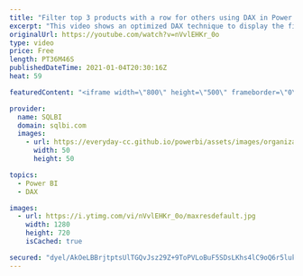 ```yaml
---
title: "Filter top 3 products with a row for others using DAX in Power BI"
excerpt: "This video shows an optimized DAX technique to display the first N products for each category in Power BI, adding a row that aggregates the value for all the other products. Article and download: https://sql.bi/695263/?aff=yt  The article includes further insights and optimization solutions, whereas"
originalUrl: https://youtube.com/watch?v=nVvlEHKr_0o
type: video
price: Free
length: PT36M46S
publishedDateTime: 2021-01-04T20:30:16Z
heat: 59

featuredContent: "<iframe width=\"800\" height=\"500\" frameborder=\"0\" src=\"https://www.youtube.com/embed/nVvlEHKr_0o\" allow=\"accelerometer; autoplay; encrypted-media; gyroscope; picture-in-picture\" allowfullscreen></iframe>"

provider:
  name: SQLBI
  domain: sqlbi.com
  images:
    - url: https://everyday-cc.github.io/powerbi/assets/images/organizations/sqlbi.com-50x50.jpg
      width: 50
      height: 50

topics:
  - Power BI
  - DAX

images:
  - url: https://i.ytimg.com/vi/nVvlEHKr_0o/maxresdefault.jpg
    width: 1280
    height: 720
    isCached: true

secured: "dyel/AkOeLBBrjtptsUlTGQvJsz29Z+9ToPVLoBuF5SDsLKhs4lC9oQ6r5lukPLwasQ2ZGvqpx/yWhn0Z8dmS3s/nZmvuLAlK4HsiLMtvb10EWwq8BKub/xLR52QHjVQtE5LnpfNV4Ygw/hV6Acosbn11+5skOEiHbjnwViDDmtiiYJt+MD0jRSdzJWeK0dfaQJxdmDpOU5pHAvIkvhn9LNb4H/oHC7pW9Evx48LOmJA+gkfX85/FCcHH81kwUYd95n+a0RaMALPBPJWo9vQPNdlq+HznARAWN4zDItenQGA4QcoYY9L62nxv6nwy+/cc8e63BDzeCCHcm1GQ8Q15hWihSpSYkLHZXwK+fkeC5Z477VYbAjYemloSyDa4N/sxSCxNyVfE45TvWNve4zqE5NdAsQUokd4HOtG0msTFzo=;F9QRkY+pn9GMwGFyip5dGg=="
---
```


